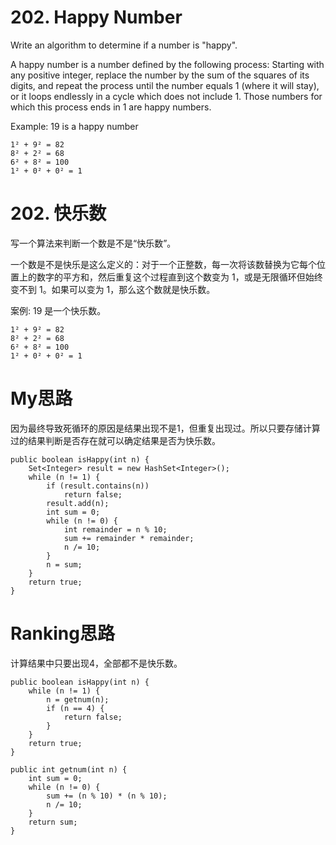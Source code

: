 # 202. Happy Number
Write an algorithm to determine if a number is "happy".

A happy number is a number defined by the following process: Starting with any positive integer, replace the number by the sum of the squares of its digits, and repeat the process until the number equals 1 (where it will stay), or it loops endlessly in a cycle which does not include 1. Those numbers for which this process ends in 1 are happy numbers.

Example: 19 is a happy number
```
1² + 9² = 82
8² + 2² = 68
6² + 8² = 100
1² + 0² + 0² = 1
```

# 202. 快乐数
写一个算法来判断一个数是不是“快乐数”。

一个数是不是快乐是这么定义的：对于一个正整数，每一次将该数替换为它每个位置上的数字的平方和，然后重复这个过程直到这个数变为 1，或是无限循环但始终变不到 1。如果可以变为 1，那么这个数就是快乐数。

案例: 19 是一个快乐数。
```
1² + 9² = 82
8² + 2² = 68
6² + 8² = 100
1² + 0² + 0² = 1
```

# My思路
因为最终导致死循环的原因是结果出现不是1，但重复出现过。所以只要存储计算过的结果判断是否存在就可以确定结果是否为快乐数。
```
public boolean isHappy(int n) {
    Set<Integer> result = new HashSet<Integer>();
    while (n != 1) {
        if (result.contains(n))
            return false;
        result.add(n);
        int sum = 0;
        while (n != 0) {
            int remainder = n % 10;
            sum += remainder * remainder;
            n /= 10;
        }
        n = sum;
    }
    return true;
}
```

# Ranking思路
计算结果中只要出现4，全部都不是快乐数。
```
public boolean isHappy(int n) {
    while (n != 1) {
        n = getnum(n);
        if (n == 4) {
            return false;
        }
    }
    return true;
}

public int getnum(int n) {
    int sum = 0;
    while (n != 0) {
        sum += (n % 10) * (n % 10);
        n /= 10;
    }
    return sum;
}
```